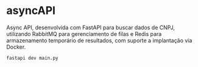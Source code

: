 # asyncAPI
Async API, desenvolvida com FastAPI para buscar dados de CNPJ, 
utilizando RabbitMQ para gerenciamento de filas e Redis para armazenamento temporário de resultados, 
com suporte a implantação via Docker.

```shell
fastapi dev main.py
```

